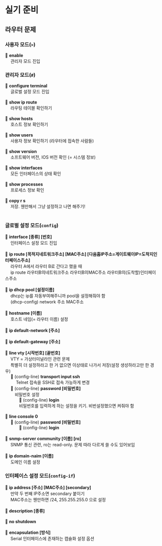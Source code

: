 # 실기 준비

## 라우터 문제

### 사용자 모드(`>`)

🔹 **enable**<br>
&emsp; 관리자 모드 진입<br>

### 관리자 모드(`#`)

🔹 **configure terminal**<br>
&emsp; 글로벌 설정 모드 진입<br><br>
🔹 **show ip route** <br>
&emsp; 라우팅 테이블 확인하기<br><br>
🔹 **show hosts**<br>
&emsp; 호스트 정보 확인하기<br><br>
🔹 **show users**<br>
&emsp; 사용자 정보 확인하기 (라우터에 접속한 사람들)<br><br>
🔹 **show version**<br>
&emsp; 소프트웨어 버전, IOS 버전 확인 (= 시스템 정보)<br><br>
🔹 **show interfaces**<br>
&emsp; 모든 인터페이스의 상태 확인<br><br>
🔹 **show processes**<br>
&emsp; 프로세스 정보 확인<br><br>
🔹 **copy r s** <br>
&emsp; 저장. 웬만해서 그냥 설정하고 나면 해주기!<br><br>

### 글로벌 설정 모드(`config`)

🔹 **interface [종류] [번호]**<br>
&emsp; 인터페이스 설정 모드 진입<br><br>
🔹 **ip route [목적지네트워크주소] [MAC주소] [다음홉IP주소=게이트웨이IP=도착지인터페이스주소]**<br>
&emsp; 라우터 A에서 라우터 B로 간다고 했을 때<br>
&emsp; ip route 라우터B의네트워크주소 라우터B의MAC주소 라우터B의(도착할)인터페이스주소<br><br>
🔹 **ip dhcp pool [설정이름]**<br>
&emsp; dhcp는 ip를 자동부여해주니까 pool을 설정해줘야 함<br>
&emsp; (dhcp-config) network 주소 MAC주소<br><br>
🔹 **hostname [이름]**<br>
&emsp; 호스트 네임(= 라우터 이름) 설정<br><br>
🔹 **ip default-network [주소]**<br><br>
🔹 **ip default-gateway [주소]**<br><br>
🔹 **line vty [시작번호] [끝번호]**<br>
&emsp; VTY = 가상터미널라인 관련 문제<br>
&emsp; 특별히 더 설정하라고 한 거 없으면 이상태로 나가서 저장(설정 생성하라고만 한 경우)<br>
&emsp; 🔹 (config-line) **transport input ssh**<br>
&emsp; &emsp; Telnet 접속을 SSH로 접속 가능하게 변경<br>
&emsp; 🔹 (config-line) **password [비밀번호]** <br>
&emsp;&emsp; 비밀번호 설정<br>
&emsp;&emsp;&emsp; 🔹 (config-line) **login** <br>
&emsp;&emsp;&emsp; 비밀번호를 입력하게 하는 설정을 키기. 비번설정했으면 켜줘야 함<br><br>
🔹 **line console 0**<br>
&emsp; 🔹 (config-line) **password [비밀번호]**<br>
&emsp;&emsp;&emsp; 🔹 (config-line) **login**<br><br>
🔹 **snmp-server community [이름] [ro]**<br>
&emsp; SNMP 통신 관련, ro는 read-only. 문제 따라 다르게 쓸 수도 있어보임<br><br>
🔹 **ip domain-naim [이름]**<br>
&emsp; 도메인 이름 설정<br>

### 인터페이스 설정 모드(`config-if`)

🔹 **ip address [주소] [MAC주소] [secondary]**<br>
&emsp; 만약 두 번째 IP주소면 secondary 붙이기<br>
&emsp; MAC주소는 웬만하면 /24, 255.255.255.0 으로 설정<br><br>
🔹 **description [종류]**<br><br>
🔹 **no shutdown**<br><br>
🔹 **encapsulation [방식]**<br>
&emsp; Serial 인터페이스에 존재하는 캡슐화 설정 옵션<br>
